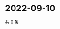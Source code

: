 # 2022-09-10

共 0 条

<!-- BEGIN WEIBO -->
<!-- 最后更新时间 Sat Sep 10 2022 21:31:25 GMT+0800 (China Standard Time) -->

<!-- END WEIBO -->
